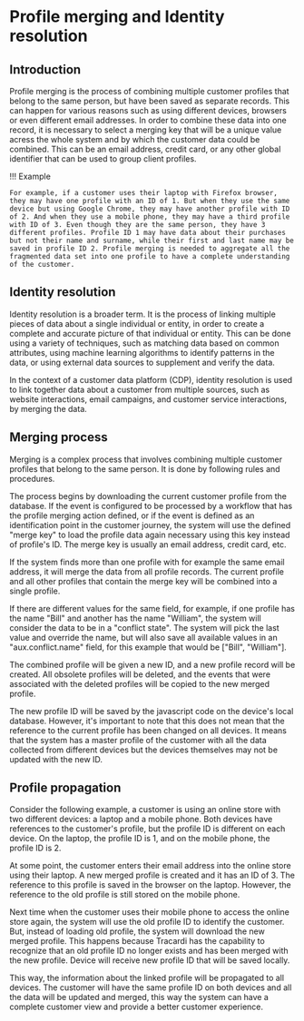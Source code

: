 # Profile merging and Identity resolution

## Introduction

Profile merging is the process of combining multiple customer profiles that belong to the same person, but have been saved as separate records. This can happen for various reasons such as using different devices, browsers or even different email addresses. In order to combine these data into one record, it is necessary to select a merging key that will be a unique value acress the whole system and by which the customer data could be combined. This can be an email address, credit card, or any other global identifier that can be used to group client profiles.

!!! Example

    For example, if a customer uses their laptop with Firefox browser, they may have one profile with an ID of 1. But when they use the same device but using Google Chrome, they may have another profile with ID of 2. And when they use a mobile phone, they may have a third profile with ID of 3. Even though they are the same person, they have 3 different profiles. Profile ID 1 may have data about their purchases but not their name and surname, while their first and last name may be saved in profile ID 2. Profile merging is needed to aggregate all the fragmented data set into one profile to have a complete understanding of the customer.

## Identity resolution

Identity resolution is a broader term. It is the process of linking multiple pieces of data about a single individual or entity, in order to create a complete and accurate picture of that individual or entity. This can be done using a variety of techniques, such as matching data based on common attributes, using machine learning algorithms to identify patterns in the data, or using external data sources to supplement and verify the data.

In the context of a customer data platform (CDP), identity resolution is used to link together data about a customer from multiple sources, such as website interactions, email campaigns, and customer service interactions, by merging the data.

## Merging process

Merging is a complex process that involves combining multiple customer profiles that belong to the same person. It is done by following rules and procedures.

The process begins by downloading the current customer profile from the database. If the event is configured to be processed by a workflow that has the profile merging action defined, or if the event is defined as an identification point in the customer journey, the system will use the defined "merge key" to load the profile data again necessary using this key instead of profile's ID. The merge key is usually an email address, credit card, etc.

If the system finds more than one profile with for example the same email address, it will merge the data from all profile records. The current profile and all other profiles that contain the merge key will be combined into a single profile.

If there are different values for the same field, for example, if one profile has the name "Bill" and another has the name "William", the system will consider the data to be in a "conflict state". The system will pick the last value and override the name, but will also save all available values in an "aux.conflict.name" field, for this example that would be ["Bill", "William"].

The combined profile will be given a new ID, and a new profile record will be created. All obsolete profiles will be deleted, and the events that were associated with the deleted profiles will be copied to the new merged profile.

The new profile ID will be saved by the javascript code on the device's local database. However, it's important to note that this does not mean that the reference to the current profile has been changed on all devices. It means that the system has a master profile of the customer with all the data collected from different devices but the devices themselves may not be updated with the new ID.

## Profile propagation

Consider the following example, a customer is using an online store with two different devices: a laptop and a mobile phone. Both devices have references to the customer's profile, but the profile ID is different on each device. On the laptop, the profile ID is 1, and on the mobile phone, the profile ID is 2.

At some point, the customer enters their email address into the online store using their laptop. A new merged profile is created and it has an ID of 3. The reference to this profile is saved in the browser on the laptop. However, the reference to the old profile is still stored on the mobile phone.

Next time when the customer uses their mobile phone to access the online store again, the system will use the old profile ID to identify the customer. But, instead of loading old profile, the system will download the new merged profile. This happens because Tracardi has the capability to recognize that an old profile ID no longer exists and has been merged with the new profile. Device will receive new profile ID that will be saved locally. 

This way, the information about the linked profile will be propagated to all devices. The customer will have the same profile ID on both devices and all the data will be updated and merged, this way the system can have a complete customer view and provide a better customer experience.
 

